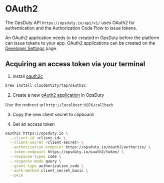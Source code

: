 # OAuth2

The OpsDuty API `https://opsduty.io/api/v1/` uses OAuth2 for authentication and
the Authorization Code Flow to issue tokens.

An OAuth2 application needs to be created in OpsDuty before the platform can
issue tokens to your app. OAuth2 applications can be created on the
[Developer Settings](https://opsduty.io/app/organization/developer-settings)
page.

## Acquiring an access token via your terminal

1. Install [oauth2c](https://github.com/cloudentity/oauth2c)

```bash
brew install cloudentity/tap/oauth2c
```

2. Create a new
   [oAuth2 application](https://opsduty.io/app/organization/developer-settings)
   in OpsDuty

Use the redirect url `http://localhost:9876/callback`

3. Copy the new client secret to clipboard

4. Get an access token

```bash
oauth2c https://opsduty.io \
  --client-id <client-id> \
  --client-secret <client-secret> \
  --authorization-endpoint https://opsduty.io/oauth2/authorize/ \
  --token-endpoint https://opsduty.io/oauth2/token/ \
  --response-types code \
  --response-mode query \
  --grant-type authorization_code \
  --auth-method client_secret_basic \
  --pkce
```

